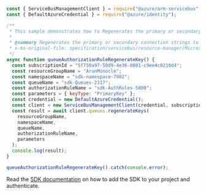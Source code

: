 ```javascript
const { ServiceBusManagementClient } = require("@azure/arm-servicebus");
const { DefaultAzureCredential } = require("@azure/identity");

/**
 * This sample demonstrates how to Regenerates the primary or secondary connection strings to the queue.
 *
 * @summary Regenerates the primary or secondary connection strings to the queue.
 * x-ms-original-file: specification/servicebus/resource-manager/Microsoft.ServiceBus/stable/2021-11-01/examples/Queues/SBQueueAuthorizationRuleRegenerateKey.json
 */
async function queueAuthorizationRuleRegenerateKey() {
  const subscriptionId = "5f750a97-50d9-4e36-8081-c9ee4c0210d4";
  const resourceGroupName = "ArunMonocle";
  const namespaceName = "sdk-namespace-7982";
  const queueName = "sdk-Queues-2317";
  const authorizationRuleName = "sdk-AuthRules-5800";
  const parameters = { keyType: "PrimaryKey" };
  const credential = new DefaultAzureCredential();
  const client = new ServiceBusManagementClient(credential, subscriptionId);
  const result = await client.queues.regenerateKeys(
    resourceGroupName,
    namespaceName,
    queueName,
    authorizationRuleName,
    parameters
  );
  console.log(result);
}

queueAuthorizationRuleRegenerateKey().catch(console.error);
```

Read the [SDK documentation](https://github.com/Azure/azure-sdk-for-js/blob/%40azure%2Farm-servicebus_6.0.0/sdk/servicebus/arm-servicebus/README.md) on how to add the SDK to your project and authenticate.
